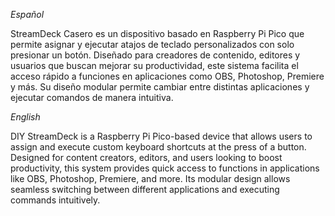 *Español*

StreamDeck Casero es un dispositivo basado en Raspberry Pi Pico que permite asignar y ejecutar atajos de teclado personalizados con solo presionar un botón. 
Diseñado para creadores de contenido, editores y usuarios que buscan mejorar su productividad, este sistema facilita el acceso rápido a funciones en aplicaciones como OBS, Photoshop, Premiere y más. 
Su diseño modular permite cambiar entre distintas aplicaciones y ejecutar comandos de manera intuitiva.

*English*

DIY StreamDeck is a Raspberry Pi Pico-based device that allows users to assign and execute custom keyboard shortcuts at the press of a button. 
Designed for content creators, editors, and users looking to boost productivity, this system provides quick access to functions in applications like OBS, Photoshop, Premiere, and more. 
Its modular design allows seamless switching between different applications and executing commands intuitively.
